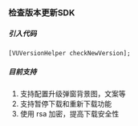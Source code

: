 ### 检查版本更新SDK
##### 引入代码
`
[VUVersionHelper checkNewVersion];
`
##### 目前支持
1. 支持配置升级弹窗背景图，文案等
2. 支持暂停下载和重新下载功能
3. 使用 rsa 加密，提高下载安全性



